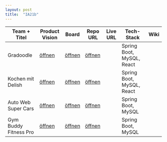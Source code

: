 ```yaml
---
layout: post
title:  "IA21b"
---
```


| Team + Titel          | Product Vision | Board        | Repo URL     | Live URL     | Tech-Stack   | Wiki         |
| --------------------- | -------------- | ------------ | ------------ | ------------ | ------------ | ------------ |
| Gradoodle             | [öffnen][11]   | [öffnen][12] | [öffnen][13] |              | Spring Boot, MySQL, React | |
| Kochen mit Delish     | [öffnen][21]   | [öffnen][22] | [öffnen][23] |              | Spring Boot, MySQL, React | |
| Auto Web Super Cars   | [öffnen][31]   | [öffnen][32] | [öffnen][33] |              | Spring Boot, MySQL        | |
| Gym Buddy Fitness Pro | [öffnen][41]   | [öffnen][42] | [öffnen][43] |              | Spring Boot, MySQL        | |

[11]: doc/Product%20Vision%20-%20Gradoodle.pdf
[12]: https://trello.com/b/zTN1HwXM/team-1b-notengambling
[13]: https://gitlab.com/gdl6104421/gradedoodle

[21]: doc/Product%20Vision%20-%20Delish.png
[22]: https://trello.com/b/4ePYMrWS/team-2b-kochen-mit-delish
[23]: https://github.com/zarinsivakumar/delish_frontend

[31]: doc/Product%20Vision%20-%20Auto%20Web.pdf
[32]: https://trello.com/b/mTcpFfQN/team-3b-auto-web-super-cars
[33]: https://github.com/SuperCarWebsiteTeam

[41]: doc/Product%20Vision%20-%20Gym%20Buddy.pdf
[42]: https://trello.com/b/bWXlzCQb/team-4b-gym-buddy-fitness-pro
[43]: https://github.com/bzz-fgict/Gym
